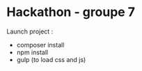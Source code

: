 # Hackathon - groupe 7

Launch project :

- composer install
- npm install
- gulp (to load css and js)
